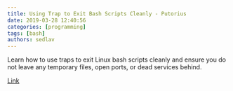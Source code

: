 ```yaml
---
title: Using Trap to Exit Bash Scripts Cleanly - Putorius
date: 2019-03-28 12:40:56
categories: [programming]
tags: [bash]
authors: sedlav
---
```

        
Learn how to use traps to exit Linux bash scripts cleanly and ensure you do not leave any temporary files, open ports, or dead services behind.

[Link](https://www.putorius.net/using-trap-to-exit-bash-scripts-cleanly.html)
